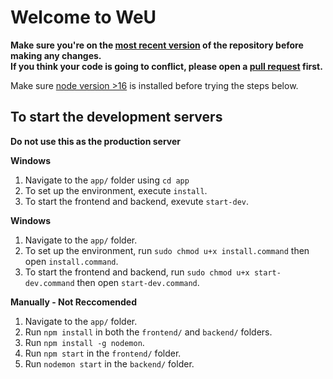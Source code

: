 # Welcome to WeU

**Make sure you're on the [most recent version](https://github.com/weu2/app/tree/main) of the repository before making any changes.**
<br>
**If you think your code is going to conflict, please open a [pull request](https://github.com/weu2/app/pulls) first.**

Make sure [node version >16](https://nodejs.org/en/download/) is installed before trying the steps below.

## To start the development servers
**Do not use this as the production server**

**Windows**
1. Navigate to the `app/` folder using `cd app`
2. To set up the environment, execute `install`.
3. To start the frontend and backend, exevute `start-dev`.

**Windows**
1. Navigate to the `app/` folder.
2. To set up the environment, run `sudo chmod u+x install.command` then open `install.command`.
3. To start the frontend and backend, run `sudo chmod u+x start-dev.command` then open `start-dev.command`.

**Manually - Not Reccomended**
1. Navigate to the `app/` folder.
2. Run `npm install` in both the `frontend/` and `backend/` folders.
3. Run `npm install -g nodemon`.
4. Run `npm start` in the `frontend/` folder.
5. Run `nodemon start` in the `backend/` folder.
